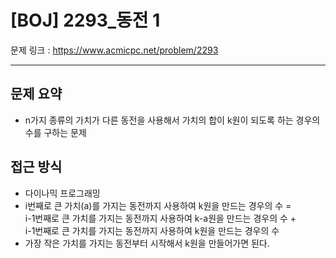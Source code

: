 # [BOJ] 2293_동전 1

문제 링크 : https://www.acmicpc.net/problem/2293

----------------------
## 문제 요약
  - n가지 종류의 가치가 다른 동전을 사용해서 가치의 합이 k원이 되도록 하는 경우의 수를 구하는 문제

## 접근 방식
  - 다이나믹 프로그래밍
  - i번째로 큰 가치(a)를 가지는 동전까지 사용하여 k원을 만드는 경우의 수 =  
      i-1번째로 큰 가치를 가지는 동전까지 사용하여 k-a원을 만드는 경우의 수 +  
      i-1번째로 큰 가치를 가지는 동전까지 사용하여 k원을 만드는 경우의 수
  - 가장 작은 가치를 가지는 동전부터 시작해서 k원을 만들어가면 된다.
